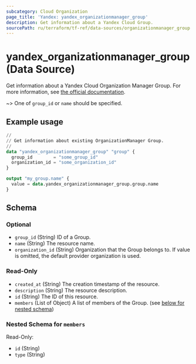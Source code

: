 ```yaml
---
subcategory: Cloud Organization
page_title: 'Yandex: yandex_organizationmanager_group'
description: Get information about a Yandex Cloud Group.
sourcePath: ru/terraform/tf-ref/data-sources/organizationmanager_group.md
---
```


# yandex_organizationmanager_group (Data Source)

Get information about a Yandex Cloud Organization Manager Group. For more information, see [the official documentation](https://yandex.cloud/docs/organization/manage-groups).

~> One of `group_id` or `name` should be specified.

## Example usage

```terraform
//
// Get information about existing OrganizationManager Group.
//
data "yandex_organizationmanager_group" "group" {
  group_id        = "some_group_id"
  organization_id = "some_organization_id"
}

output "my_group.name" {
  value = data.yandex_organizationmanager_group.group.name
}
```

<!-- schema generated by tfplugindocs -->
## Schema

### Optional

- `group_id` (String) ID of a Group.
- `name` (String) The resource name.
- `organization_id` (String) Organization that the Group belongs to. If value is omitted, the default provider organization is used.

### Read-Only

- `created_at` (String) The creation timestamp of the resource.
- `description` (String) The resource description.
- `id` (String) The ID of this resource.
- `members` (List of Object) A list of members of the Group. (see [below for nested schema](#nestedatt--members))

<a id="nestedatt--members"></a>
### Nested Schema for `members`

Read-Only:

- `id` (String)
- `type` (String)
